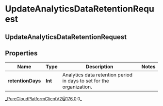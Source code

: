 # UpdateAnalyticsDataRetentionRequest

## UpdateAnalyticsDataRetentionRequest

## Properties

|Name | Type | Description | Notes|
|------------ | ------------- | ------------- | -------------|
| **retentionDays** | **Int** | Analytics data retention period in days to set for the organization. | |



_PureCloudPlatformClientV2@176.0.0_
